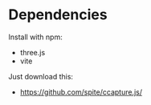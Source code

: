 # Dependencies

Install with npm:
- three.js
- vite

Just download this:
- https://github.com/spite/ccapture.js/

